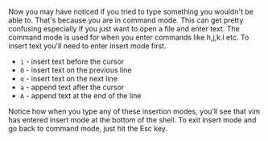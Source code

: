 Now you may have noticed if you tried to type something you wouldn't be able to. That's because you are in command mode. This can get pretty confusing especially if you just want to open a file and enter text. The command mode is used for when you enter commands like h,j,k.l etc. To insert text you'll need to enter insert mode first.

* `i` - insert text before the cursor
* `O` - insert text on the previous line
* `o` - insert text on the next line
* `a` - append text after the cursor
* `A` - append text at the end of the line

Notice how when you type any of these insertion modes, you'll see that vim has entered insert mode at the bottom of the shell. To exit insert mode and go back to command mode, just hit the Esc key.
